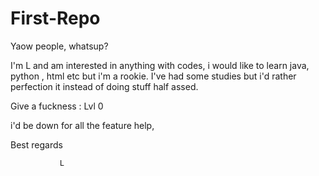 # First-Repo

Yaow people, whatsup?

I'm L and am interested in anything with codes,
i would like to learn java, python , html etc but i'm a rookie.
I've had some studies but i'd rather perfection it instead of doing stuff half assed.

Give a fuckness : Lvl 0 

i'd be down for all the feature help,

Best regards
    
               L


